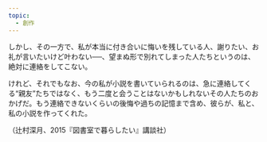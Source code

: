 ```yaml
---
topic:
  - 創作
---
```

しかし、その一方で、私が本当に付き合いに悔いを残している人、謝りたい、お礼が言いたいけど叶わない──、望まぬ形で別れてしまった人たちというのは、絶対に連絡をしてこない。

けれど、それでもなお、今の私が小説を書いていられるのは、急に連絡してくる“親友”たちではなく、もう二度と会うことはないかもしれないその人たちのおかげだ。もう連絡できないくらいの後悔や過ちの記憶まで含め、彼らが、私と、私の小説を作ってくれた。

（辻村深月、2015『図書室で暮らしたい』講談社）